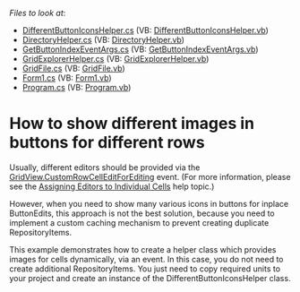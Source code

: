 <!-- default file list -->
*Files to look at*:

* [DifferentButtonIconsHelper.cs](./CS/Classes/DifferentButtonIconsHelper.cs) (VB: [DifferentButtonIconsHelper.vb](./VB/Classes/DifferentButtonIconsHelper.vb))
* [DirectoryHelper.cs](./CS/Classes/DirectoryHelper.cs) (VB: [DirectoryHelper.vb](./VB/Classes/DirectoryHelper.vb))
* [GetButtonIndexEventArgs.cs](./CS/Classes/GetButtonIndexEventArgs.cs) (VB: [GetButtonIndexEventArgs.vb](./VB/Classes/GetButtonIndexEventArgs.vb))
* [GridExplorerHelper.cs](./CS/Classes/GridExplorerHelper.cs) (VB: [GridExplorerHelper.vb](./VB/Classes/GridExplorerHelper.vb))
* [GridFile.cs](./CS/Classes/GridFile.cs) (VB: [GridFile.vb](./VB/Classes/GridFile.vb))
* [Form1.cs](./CS/Form1.cs) (VB: [Form1.vb](./VB/Form1.vb))
* [Program.cs](./CS/Program.cs) (VB: [Program.vb](./VB/Program.vb))
<!-- default file list end -->
# How to show different images in buttons for different rows


<p>Usually, different editors should be provided via the  <a href="http://documentation.devexpress.com/#WindowsForms/DevExpressXtraGridViewsGridGridView_CustomRowCellEditForEditingtopic">GridView.CustomRowCellEditForEditing</a>  event. (For more information, please see the  <a href="http://documentation.devexpress.com/#WindowsForms/CustomDocument747">Assigning Editors to Individual Cells</a>  help topic.)</p><p>However, when you need to show many various icons in buttons for inplace ButtonEdits, this approach is not the best solution, because you need to implement a custom caching mechanism to prevent creating duplicate RepositoryItems. </p><p>This example demonstrates how to create a helper class which provides images for cells dynamically, via an event. In this case, you do not need to create additional RepositoryItems. You just need to copy required units to your project and create an instance of the DifferentButtonIconsHelper class.</p>

<br/>


